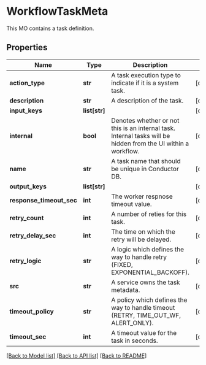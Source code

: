 # WorkflowTaskMeta

This MO contains a task definition. 
## Properties
Name | Type | Description | Notes
------------ | ------------- | ------------- | -------------
**action_type** | **str** | A task execution type to indicate if it is a system task.   | [optional] 
**description** | **str** | A description of the task.   | [optional] 
**input_keys** | **list[str]** |  | [optional] 
**internal** | **bool** | Denotes whether or not this is an internal task.  Internal tasks will be hidden from the UI within a workflow.   | [optional] 
**name** | **str** | A task name that should be unique in Conductor DB.   | [optional] 
**output_keys** | **list[str]** |  | [optional] 
**response_timeout_sec** | **int** | The worker respnose timeout value.   | [optional] 
**retry_count** | **int** | A number of reties for this task.   | [optional] 
**retry_delay_sec** | **int** | The time on which the retry will be delayed.   | [optional] 
**retry_logic** | **str** | A logic which defines the way to handle retry (FIXED, EXPONENTIAL_BACKOFF).   | [optional] 
**src** | **str** | A service owns the task metadata.   | [optional] 
**timeout_policy** | **str** | A policy which defines the way to handle timeout (RETRY, TIME_OUT_WF, ALERT_ONLY).   | [optional] 
**timeout_sec** | **int** | A timeout value for the task in seconds.    | [optional] 

[[Back to Model list]](../README.md#documentation-for-models) [[Back to API list]](../README.md#documentation-for-api-endpoints) [[Back to README]](../README.md)



